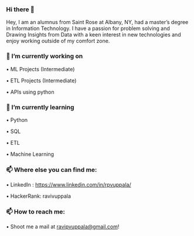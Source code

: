 ### Hi there 👋


Hey, I am an alumnus from Saint Rose at Albany, NY, had a master’s degree in Information Technology.
I have a passion for problem solving and Drawing Insights from Data with a keen interest in new technologies and enjoy working outside of my comfort zone.

### 🔭 I’m currently working on

  •	ML Projects (Intermediate)

  •	ETL Projects (Intermediate)

  •	APIs using python

### 🌱 I’m currently learning

  •	Python 

  •	SQL

  •	ETL

  •	Machine Learning

### 📫 Where else you can find me:

  •	LinkedIn : https://www.linkedin.com/in/rpvuppala/

  •	HackerRank: ravivuppala

### 📫 How to reach me:

  •	Shoot me a mail at ravipvuppala@gmail.com!


